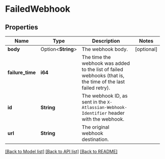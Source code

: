 # FailedWebhook

## Properties

Name | Type | Description | Notes
------------ | ------------- | ------------- | -------------
**body** | Option<**String**> | The webhook body. | [optional]
**failure_time** | **i64** | The time the webhook was added to the list of failed webhooks (that is, the time of the last failed retry). | 
**id** | **String** | The webhook ID, as sent in the `X-Atlassian-Webhook-Identifier` header with the webhook. | 
**url** | **String** | The original webhook destination. | 

[[Back to Model list]](../README.md#documentation-for-models) [[Back to API list]](../README.md#documentation-for-api-endpoints) [[Back to README]](../README.md)


